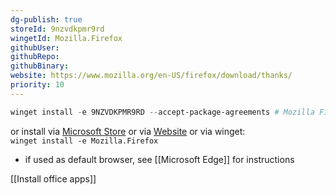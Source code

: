 ```yaml
---
dg-publish: true
storeId: 9nzvdkpmr9rd
wingetId: Mozilla.Firefox
githubUser: 
githubRepo: 
githubBinary: 
website: https://www.mozilla.org/en-US/firefox/download/thanks/
priority: 10
---
```



```powershell
winget install -e 9NZVDKPMR9RD --accept-package-agreements # Mozilla Firefox
```

or install via [Microsoft Store](https://microsoft.com/store/apps/9NZVDKPMR9RD)
or via [Website](https://www.mozilla.org/en-US/firefox/download/thanks/)
or via winget:  
`winget install -e Mozilla.Firefox`

- if used as default browser, see [[Microsoft Edge]] for instructions

[[Install office apps]]